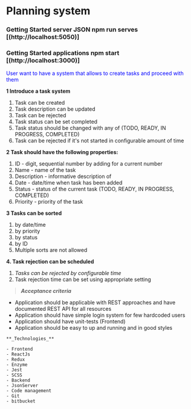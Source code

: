 # Planning system

### Getting Started server JSON npm run serves [(http://localhost:5050)]

### Getting Started applications npm start [(http://localhost:3000)]

<font color='blue'>User want to have a system that allows to create tasks and
proceed with them</font>

**1 Introduce a task system**

1. Task can be created
2. Task description can be updated
3. Task can be rejected
4. Task status can be set completed
5. Task status should be changed with any of (TODO, READY, IN PROGRESS,
   COMPLETED)
6. Task can be rejected if it's not started in configurable amount of time

**2 Task should have the following properties:**

1. ID - digit, sequential number by adding for a current number
2. Name - name of the task
3. Description - informative description of
4. Date - date/time when task has been added
5. Status - status of the current task (TODO, READY, IN PROGRESS, COMPLETED)
6. Priority - priority of the task

**3 Tasks can be sorted**

1. by date/time
2. by priority
3. by status
4. by ID
5. Multiple sorts are not allowed

**4. Task rejection can be scheduled**

1. _Tasks can be rejected by configurable time_
2. Task rejection time can be set using appropriate setting

> **_Acceptance criteria_**

- Application should be applicable with REST approaches and have documented REST
  API for all resources
- Application should have simple login system for few hardcoded users
- Application should have unit-tests (Frontend)
- Application should be easy to up and running and in good styles

```
**_Technologies_**

- Frontend
- ReactJs
- Redux
- Enzyme
- Jest
- SCSS
- Backend
- JsonServer
- Code management
- Git
- bitbucket

```
